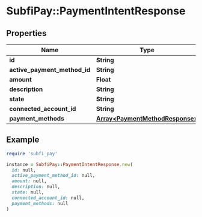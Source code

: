 # SubfiPay::PaymentIntentResponse

## Properties

| Name | Type | Description | Notes |
| ---- | ---- | ----------- | ----- |
| **id** | **String** |  | [optional] |
| **active_payment_method_id** | **String** |  | [optional] |
| **amount** | **Float** |  | [optional] |
| **description** | **String** |  | [optional] |
| **state** | **String** |  | [optional] |
| **connected_account_id** | **String** |  | [optional] |
| **payment_methods** | [**Array&lt;PaymentMethodResponse&gt;**](PaymentMethodResponse.md) |  | [optional] |

## Example

```ruby
require 'subfi_pay'

instance = SubfiPay::PaymentIntentResponse.new(
  id: null,
  active_payment_method_id: null,
  amount: null,
  description: null,
  state: null,
  connected_account_id: null,
  payment_methods: null
)
```

